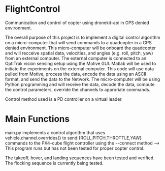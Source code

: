 # FlightControl
Communication and control of copter using dronekit-api in GPS denied environment. 

The overall purpose of this project is to implement a digital control algorithm on a micro-computer that will send commands to a quadcopter in a GPS denied environment. This micro-computer will be onboard the quadcopter and will recceive spatial data, velocities, and angles (e.g. roll, pitch, yaw) from an external computer. The external computer is connected to an OptiTrak vision sensing setup using the Motive GUI. Matlab will be used to initiate the experiments on the external computer. This code will use data pulled from Motive, process the data, encode the data using an ASCII format, and send the data to the Network. The micro-computer will be using Python programming and will receive the data, decode the data, compute the control parameters, override the channels to approriate commands.

Control method used is a PD controller on a virtual leader.

# Main Functions
main.py implements a control algorithm that uses vehicle.channel.overrides{} to send {ROLL,PITCH,THROTTLE,YAW} commands to the PX4-cube flight controller using the --connect method --> This program runs but has not been tested for proper copter control.

The takeoff, hover, and landing sequences have been tested and verified. The flocking sequence is currently being tested.

